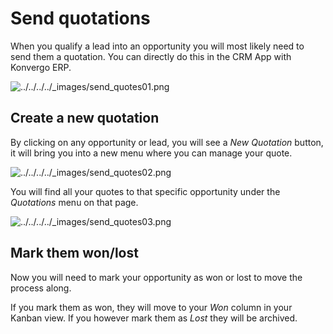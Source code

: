 # Send quotations

When you qualify a lead into an opportunity you will most likely need to send
them a quotation. You can directly do this in the CRM App with Konvergo ERP.

![../../../../_images/send_quotes01.png](../../../../_images/send_quotes01.png)

## Create a new quotation

By clicking on any opportunity or lead, you will see a _New Quotation_ button,
it will bring you into a new menu where you can manage your quote.

![../../../../_images/send_quotes02.png](../../../../_images/send_quotes02.png)

You will find all your quotes to that specific opportunity under the
_Quotations_ menu on that page.

![../../../../_images/send_quotes03.png](../../../../_images/send_quotes03.png)

## Mark them won/lost

Now you will need to mark your opportunity as won or lost to move the process
along.

If you mark them as won, they will move to your _Won_ column in your Kanban
view. If you however mark them as _Lost_ they will be archived.

